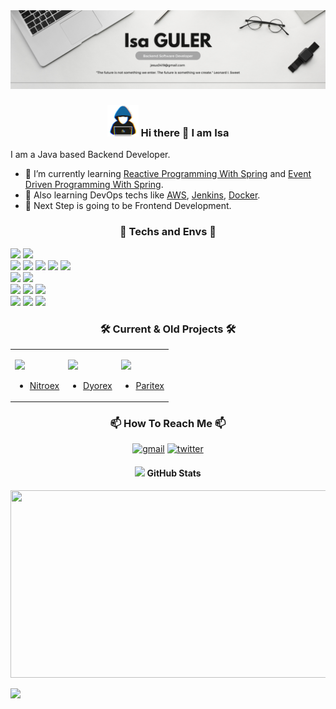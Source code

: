 <img src="https://github.com/IsaGULER/IsaGULER/blob/main/Web%20Developer%20Banner.png" alt="">

### <p align="center"> <img src = "https://github.com/IsaGULER/IsaGULER/raw/main/assets/about-me.gif" width = 50px> Hi there 👋 I am Isa </p>

I am a Java based Backend Developer.

- 🌱 I’m currently learning [Reactive Programming With Spring](https://spring.io/reactive) and [Event Driven Programming With Spring](https://spring.io/event-driven).
- 🌱 Also learning DevOps techs like [AWS](https://aws.amazon.com/), [Jenkins](https://www.jenkins.io/), [Docker](https://www.docker.com/).
- 🔭 Next Step is going to be Frontend Development.

<!-- <img src="https://github.com/IsaGULER/IsaGULER/raw/main/assets/neon-line-seperator.gif"><br> -->


### <p align="center"> 🧰 Techs and Envs 🧰 </p> 

![](https://img.shields.io/badge/Spring-informational?style=for-the-badge&logo=Spring&logoColor=greeen&color=white)
![](https://img.shields.io/badge/SpringBoot-informational?style=for-the-badge&logo=SpringBoot&logoColor=green&color=white) <br>
![](https://img.shields.io/badge/MySQL-informational?style=for-the-badge&logo=MySQL&logoColor=4479A1&color=CD5C5C)
![](https://img.shields.io/badge/PostgreSQL-informational?style=for-the-badge&logo=PostgreSQL&logoColor=4169E1&color=lightgrey)
![](https://img.shields.io/badge/Redis-informational?style=for-the-badge&logo=Redis&logoColor=black&color=DC382D)
![](https://img.shields.io/badge/MongoDb-informational?style=for-the-badge&logo=MongoDB&logoColor=white&color=47A248)
![](https://img.shields.io/badge/Elasticsearch-informational?style=for-the-badge&logo=Elasticsearch&logoColor=white&color=005571) <br>
![](https://img.shields.io/badge/IntellijIDEA-informational?style=for-the-badge&logo=IntellijIDEA&logoColor=white&color=black)
![](https://img.shields.io/badge/VSCode-informational?style=for-the-badge&logo=VisualStudioCode&logoColor=007ACC&color=black) <br>
![](https://img.shields.io/badge/Windows-informational?style=for-the-badge&logo=Windows&logoColor=0078D6&color=white)
![](https://img.shields.io/badge/Linux-informational?style=for-the-badge&logo=Linux&logoColor=grey&color=FCC624)
![](https://img.shields.io/badge/Ubuntu-informational?style=for-the-badge&logo=Ubuntu&logoColor=FCC624&color=E95420) <br>
![](https://img.shields.io/badge/AmazonAWS-informational?style=for-the-badge&logo=AmazonAWS&logoColor=232F3E&color=F78E08)
![](https://img.shields.io/badge/Docker-informational?style=for-the-badge&logo=docker&logoColor=white&color=2496ED)
![](https://img.shields.io/badge/Jenkins-informational?style=for-the-badge&logo=Jenkins&logoColor=D24939&color=C7EBE9)

<!-- <img src="https://github.com/IsaGULER/IsaGULER/raw/main/assets/neon-line-seperator.gif"><br> -->

### <p align="center"> 🛠️ Current & Old Projects 🛠️ </p>
<table>
    <td>

![](https://avatars.githubusercontent.com/u/83714978?s=200&v=4)
- [Nitroex](https://www.nitroex.io/)
    </td>
    <td>

![](https://avatars.githubusercontent.com/u/90764189?s=200&v=4)
- [Dyorex](https://dyorex.com/)
    </td>
    <td>

![](https://avatars.githubusercontent.com/u/48284751?s=200&v=4)
- [Paritex](https://www.paritex.com/)
    </td>
</table>

<!-- <img src="https://github.com/IsaGULER/IsaGULER/raw/main/assets/neon-line-seperator.gif"><br> -->

### <p align="center"> 📫 How To Reach Me 📫 </p>
<p align="center">
<a href="mailto:jesus3419@gmail.com"> <img src="https://img.shields.io/badge/Mail-informational?style=for-the-badge&logo=gmail&logoColor=white&color=EA4335" alt="gmail"></a>
<a href="https://twitter.com/isaguleer"> <img src="https://img.shields.io/badge/Twitter-informational?style=for-the-badge&logo=Twitter&logoColor=1DA1F2&color=white" alt="twitter"></a>
</p>

<!-- <img src="https://github.com/IsaGULER/IsaGULER/raw/main/assets/neon-line-seperator.gif"><br> -->

#### <p align="center"> <img src="https://media.giphy.com/media/iY8CRBdQXODJSCERIr/giphy.gif" width="35"> GitHub Stats </p>
<p align="center">
<img src="https://media.giphy.com/media/dWesBcTLavkZuG35MI/giphy.gif" width="600" height="300" alt=""/>
</p>

<!--
![Isa's GitHub stats](https://github-readme-stats.vercel.app/api?username=IsaGULER&count_private=true&show_icons=true&theme=tokyonight) 
![](https://github-readme-stats.vercel.app/api/top-langs/?username=IsaGULER&amp;layout=compact&amp;theme=dark) -->
![](https://komarev.com/ghpvc/?username=IsaGULER&style=for-the-badge)

<!-- <img src="https://github.com/IsaGULER/IsaGULER/raw/main/assets/neon-line-seperator.gif"><br> -->

<!--
- 🔭 I’m currently working on ...
- 🌱 I’m currently learning ...
- 👯 I’m looking to collaborate on ...
- 🤔 I’m looking for help with ...
- 💬 Ask me about ...
- 📫 How to reach me: ...
- 😄 Pronouns: ...
- ⚡ Fun fact: ...
-->
